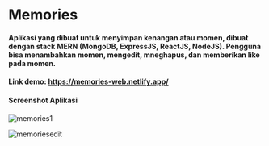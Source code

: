 # Memories
#### Aplikasi yang dibuat untuk menyimpan kenangan atau momen, dibuat dengan stack MERN (MongoDB, ExpressJS, ReactJS, NodeJS). Pengguna bisa menambahkan momen, mengedit, mneghapus, dan memberikan like pada momen.
#### Link demo: https://memories-web.netlify.app/

#### Screenshot Aplikasi

![memories1](https://user-images.githubusercontent.com/57606080/100532884-c7647280-3230-11eb-8a38-e69ff6911945.PNG)

![memoriesedit](https://user-images.githubusercontent.com/57606080/100532889-d6e3bb80-3230-11eb-88c3-8b155779a161.PNG)

